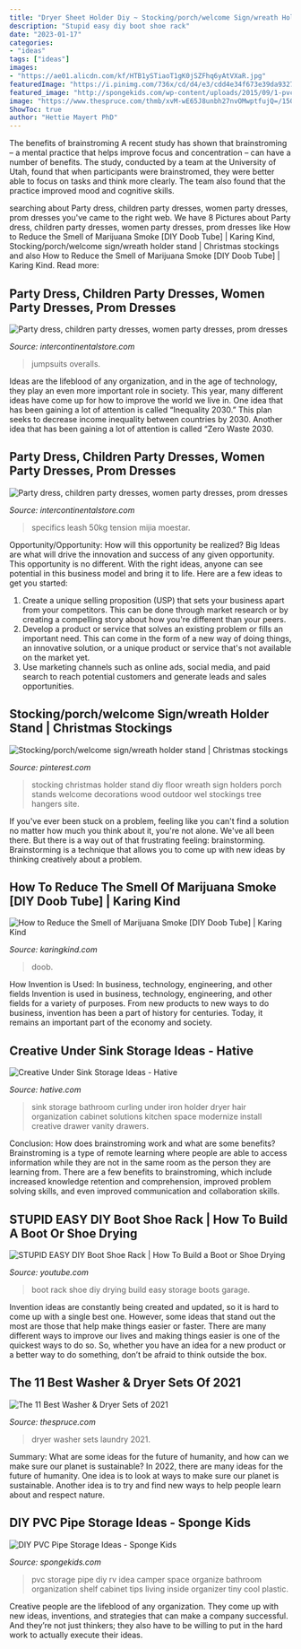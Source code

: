 ```yaml
---
title: "Dryer Sheet Holder Diy ~ Stocking/porch/welcome Sign/wreath Holder Stand"
description: "Stupid easy diy boot shoe rack"
date: "2023-01-17"
categories:
- "ideas"
tags: ["ideas"]
images:
- "https://ae01.alicdn.com/kf/HTB1ySTiaoT1gK0jSZFhq6yAtVXaR.jpg"
featuredImage: "https://i.pinimg.com/736x/cd/d4/e3/cdd4e34f673e39da932749ca531a0541.jpg"
featured_image: "http://spongekids.com/wp-content/uploads/2015/09/1-pvc-pipe-storage-ideas.jpg"
image: "https://www.thespruce.com/thmb/xvM-wE65J8unbh27nvOMwptfujQ=/1500x1000/filters:fill(auto,1)/Laundry-room-organization-56a4a89c5f9b58b7d0d8209b.jpg"
ShowToc: true
author: "Hettie Mayert PhD"
---
```



The benefits of brainstroming
A recent study has shown that brainstroming – a mental practice that helps improve focus and concentration – can have a number of benefits. The study, conducted by a team at the University of Utah, found that when participants were brainstromed, they were better able to focus on tasks and think more clearly. The team also found that the practice improved mood and cognitive skills.

	

		
searching about Party dress, children party dresses, women party dresses, prom dresses you've came to the right web. We have 8 Pictures about Party dress, children party dresses, women party dresses, prom dresses like How to Reduce the Smell of Marijuana Smoke [DIY Doob Tube] | Karing Kind, Stocking/porch/welcome sign/wreath holder stand | Christmas stockings and also How to Reduce the Smell of Marijuana Smoke [DIY Doob Tube] | Karing Kind. Read more:
		
    
## Party Dress, Children Party Dresses, Women Party Dresses, Prom Dresses

<img loading=lazy src="https://sc01.alicdn.com/kf/HTB1lzgJgBDH8KJjSszcq6zDTFXaN.jpg" onerror="this.onerror=null;this.src='https://tse2.mm.bing.net/th?id=OIP.LVrCE3cS7yHTZNNCIZhtoQHaHa&amp;pid=15.1';" alt="Party dress, children party dresses, women party dresses, prom dresses">

_Source: intercontinentalstore.com_

>jumpsuits overalls. 

	

Ideas are the lifeblood of any organization, and in the age of technology, they play an even more important role in society. This year, many different ideas have come up for how to improve the world we live in. One idea that has been gaining a lot of attention is called “Inequality 2030.” This plan seeks to decrease income inequality between countries by 2030. Another idea that has been gaining a lot of attention is called “Zero Waste 2030.

    
## Party Dress, Children Party Dresses, Women Party Dresses, Prom Dresses

<img loading=lazy src="https://ae01.alicdn.com/kf/HTB1ySTiaoT1gK0jSZFhq6yAtVXaR.jpg" onerror="this.onerror=null;this.src='https://tse2.mm.bing.net/th?id=OIP.4BKDvzTkccORIJa3DRIZiQHaJ4&amp;pid=15.1';" alt="Party dress, children party dresses, women party dresses, prom dresses">

_Source: intercontinentalstore.com_

>specifics leash 50kg tension mijia moestar. 

	

Opportunity/Opportunity: How will this opportunity be realized?
Big Ideas are what will drive the innovation and success of any given opportunity. This opportunity is no different. With the right ideas, anyone can see potential in this business model and bring it to life. Here are a few ideas to get you started: 
1. Create a unique selling proposition (USP) that sets your business apart from your competitors. This can be done through market research or by creating a compelling story about how you're different than your peers. 
2. Develop a product or service that solves an existing problem or fills an important need. This can come in the form of a new way of doing things, an innovative solution, or a unique product or service that's not available on the market yet. 
3. Use marketing channels such as online ads, social media, and paid search to reach potential customers and generate leads and sales opportunities.

    
## Stocking/porch/welcome Sign/wreath Holder Stand | Christmas Stockings

<img loading=lazy src="https://i.pinimg.com/736x/cd/d4/e3/cdd4e34f673e39da932749ca531a0541.jpg" onerror="this.onerror=null;this.src='https://tse4.mm.bing.net/th?id=OIP.1tTjLgl0AxRL0eR42avYHQHaJ3&amp;pid=15.1';" alt="Stocking/porch/welcome sign/wreath holder stand | Christmas stockings">

_Source: pinterest.com_

>stocking christmas holder stand diy floor wreath sign holders porch stands welcome decorations wood outdoor wel stockings tree hangers site. 

	

If you've ever been stuck on a problem, feeling like you can't find a solution no matter how much you think about it, you're not alone. We've all been there. But there is a way out of that frustrating feeling: brainstorming. Brainstorming is a technique that allows you to come up with new ideas by thinking creatively about a problem.

    
## How To Reduce The Smell Of Marijuana Smoke [DIY Doob Tube] | Karing Kind

<img loading=lazy src="https://karingkind.com/wp-content/uploads/2018/07/sploof-dryer-sheet-e1531379447797-1024x576.jpg" onerror="this.onerror=null;this.src='https://tse4.mm.bing.net/th?id=OIP.5zeL2eHgP0o7x9ku7jkC8AHaEK&amp;pid=15.1';" alt="How to Reduce the Smell of Marijuana Smoke [DIY Doob Tube] | Karing Kind">

_Source: karingkind.com_

>doob. 

	

How Invention is Used: In business, technology, engineering, and other fields
Invention is used in business, technology, engineering, and other fields for a variety of purposes. From new products to new ways to do business, invention has been a part of history for centuries. Today, it remains an important part of the economy and society.

    
## Creative Under Sink Storage Ideas - Hative

<img loading=lazy src="https://hative.com/wp-content/uploads/2015/03/12-under-sink-storage-ideas.jpg" onerror="this.onerror=null;this.src='https://tse2.mm.bing.net/th?id=OIP.m0-SOW0HStQrcwG4SCRW1AHaFo&amp;pid=15.1';" alt="Creative Under Sink Storage Ideas - Hative">

_Source: hative.com_

>sink storage bathroom curling under iron holder dryer hair organization cabinet solutions kitchen space modernize install creative drawer vanity drawers. 

	

Conclusion: How does brainstroming work and what are some benefits?
Brainstroming is a type of remote learning where people are able to access information while they are not in the same room as the person they are learning from. There are a few benefits to brainstroming, which include increased knowledge retention and comprehension, improved problem solving skills, and even improved communication and collaboration skills.

    
## STUPID EASY DIY Boot Shoe Rack | How To Build A Boot Or Shoe Drying

<img loading=lazy src="https://i.ytimg.com/vi/Z9i4dC3YAKY/maxresdefault.jpg" onerror="this.onerror=null;this.src='https://tse4.mm.bing.net/th?id=OIP.hsWOgm9zkoQ3zodJqNtA4gHaEK&amp;pid=15.1';" alt="STUPID EASY DIY Boot Shoe Rack | How To Build a Boot or Shoe Drying">

_Source: youtube.com_

>boot rack shoe diy drying build easy storage boots garage. 

	

Invention ideas are constantly being created and updated, so it is hard to come up with a single best one. However, some ideas that stand out the most are those that help make things easier or faster. There are many different ways to improve our lives and making things easier is one of the quickest ways to do so. So, whether you have an idea for a new product or a better way to do something, don’t be afraid to think outside the box.

    
## The 11 Best Washer &amp; Dryer Sets Of 2021

<img loading=lazy src="https://www.thespruce.com/thmb/xvM-wE65J8unbh27nvOMwptfujQ=/1500x1000/filters:fill(auto,1)/Laundry-room-organization-56a4a89c5f9b58b7d0d8209b.jpg" onerror="this.onerror=null;this.src='https://tse1.mm.bing.net/th?id=OIP.YjZKQXysoE5flv1Z-lwR5wHaE8&amp;pid=15.1';" alt="The 11 Best Washer &amp; Dryer Sets of 2021">

_Source: thespruce.com_

>dryer washer sets laundry 2021. 

	

Summary: What are some ideas for the future of humanity, and how can we make sure our planet is sustainable?
In 2022, there are many ideas for the future of humanity. One idea is to look at ways to make sure our planet is sustainable. Another idea is to try and find new ways to help people learn about and respect nature.

    
## DIY PVC Pipe Storage Ideas - Sponge Kids

<img loading=lazy src="http://spongekids.com/wp-content/uploads/2015/09/1-pvc-pipe-storage-ideas.jpg" onerror="this.onerror=null;this.src='https://tse1.mm.bing.net/th?id=OIP.6RBupTgF62kZcOFtyIgNWQHaKI&amp;pid=15.1';" alt="DIY PVC Pipe Storage Ideas - Sponge Kids">

_Source: spongekids.com_

>pvc storage pipe diy rv idea camper space organize bathroom organization shelf cabinet tips living inside organizer tiny cool plastic. 

	

Creative people are the lifeblood of any organization. They come up with new ideas, inventions, and strategies that can make a company successful. And they’re not just thinkers; they also have to be willing to put in the hard work to actually execute their ideas.

